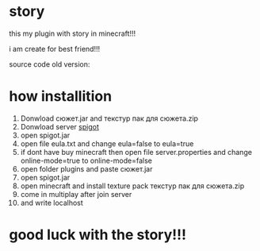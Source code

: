 # story
this my plugin with story in minecraft!!!

i am create for best friend!!!

source code old version:

# how installition

1. Donwload сюжет.jar and текстур пак для сюжета.zip
2. Donwload server [spigot](https://cdn.getbukkit.org/spigot/spigot-1.16.5.jar)
3. open spigot.jar
4. open file eula.txt and change eula=false to eula=true
5. if dont have buy minecraft then open file server.properties and change online-mode=true to online-mode=false
6. open folder plugins and paste сюжет.jar
7. open spigot.jar
8. open minecraft and install texture pack текстур пак для сюжета.zip
9. come in multiplay after join server
10. and write localhost

# good luck with the story!!!
